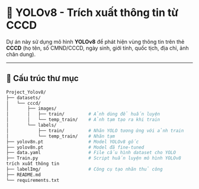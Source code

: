 # 🧠 YOLOv8 - Trích xuất thông tin từ CCCD

Dự án này sử dụng mô hình **YOLOv8** để phát hiện vùng thông tin trên thẻ **CCCD** (họ tên, số CMND/CCCD, ngày sinh, giới tính, quốc tịch, địa chỉ, ảnh chân dung).

---

## 📂 Cấu trúc thư mục

```bash
Project_Yolov8/
├── datasets/
│   └── cccd/
│       ├── images/
│       │   ├── train/         # Ảnh dùng để huấn luyện
│       │   └── temp_train/    # Ảnh tạm tạo ra khi train
│       └── labels/
│           ├── train/         # Nhãn YOLO tương ứng với ảnh train
│           └── temp_train/    # Nhãn tạm
├── yolov8n.pt                 # Model YOLOv8 gốc
├── yolov8n.pt                 # Model đã fine-tuned
├── data.yaml                  # File cấu hình dataset cho YOLO
├── Train.py                   # Script huấn luyện mô hình YOLOv8
trích xuất thông tin
├── labelImg/                  # Công cụ tạo nhãn thủ công
├── README.md
└── requirements.txt

